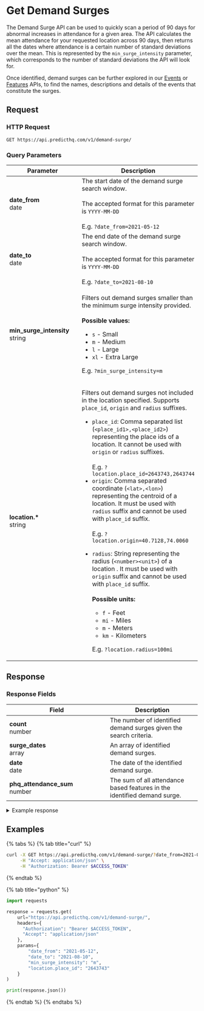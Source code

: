 # Get Demand Surges

The Demand Surge API can be used to quickly scan a period of 90 days for abnormal increases in attendance for a given area. The API calculates the mean attendance for your requested location across 90 days, then returns all the dates where attendance is a certain number of standard deviations over the mean. This is represented by the `min_surge_intensity` parameter, which corresponds to the number of standard deviations the API will look for.

Once identified, demand surges can be further explored in our [Events](https://docs.predicthq.com/resources/events) or [Features](https://docs.predicthq.com/resources/features) APIs, to find the names, descriptions and details of the events that constitute the surges.

## Request

### HTTP Request

```
GET https://api.predicthq.com/v1/demand-surge/
```

### Query Parameters

<table><thead><tr><th width="210">Parameter</th><th>Description</th></tr></thead><tbody><tr><td><strong>date_from</strong><br>date</td><td>The start date of the demand surge search window.<br><br>The accepted format for this parameter is <code>YYYY-MM-DD</code><br><br>E.g. <code>?date_from=2021-05-12</code></td></tr><tr><td><strong>date_to</strong><br>date</td><td>The end date of the demand surge search window.<br><br>The accepted format for this parameter is <code>YYYY-MM-DD</code><br><br>E.g. <code>?date_to=2021-08-10</code></td></tr><tr><td><strong>min_surge_intensity</strong><br>string</td><td><p>Filters out demand surges smaller than the minimum surge intensity provided.<br><br><strong>Possible values:</strong></p><ul><li><code>s</code> - Small</li><li><code>m</code> - Medium</li><li><code>l</code> - Large</li><li><code>xl</code> - Extra Large</li></ul><p>E.g. <code>?min_surge_intensity=m</code></p></td></tr><tr><td><strong>location.*</strong><br>string</td><td><p>Filters out demand surges not included in the location specified. Supports <code>place_id</code>, <code>origin</code> and <code>radius</code> suffixes.</p><ul><li><code>place_id</code>: Comma separated list (<code>&#x3C;place_id1>,&#x3C;place_id2></code>) representing the place ids of a location. It cannot be used with <code>origin</code> or <code>radius</code> suffixes.<br><br>E.g. <code>?location.place_id=2643743,2643744</code></li><li><code>origin</code>: Comma separated coordinate (<code>&#x3C;lat>,&#x3C;lon></code>) representing the centroid of a location. It must be used with <code>radius</code> suffix and cannot be used with <code>place_id</code> suffix.<br><br>E.g. <code>?location.origin=40.7128,74.0060</code></li><li><p><code>radius</code>: String representing the radius (<code>&#x3C;number>&#x3C;unit></code>) of a location . It must be used with <code>origin</code> suffix and cannot be used with <code>place_id</code> suffix.<br><br><strong>Possible units:</strong></p><ul><li><code>f</code> - Feet</li><li><code>mi</code> - Miles</li><li><code>m</code> - Meters</li><li><code>km</code> - Kilometers</li></ul><p>E.g. <code>?location.radius=100mi</code></p></li></ul></td></tr></tbody></table>

## Response

### Response Fields

<table><thead><tr><th width="249">Field</th><th>Description</th></tr></thead><tbody><tr><td><strong>count</strong><br>number</td><td>The number of identified demand surges given the search criteria.</td></tr><tr><td><strong>surge_dates</strong><br>array</td><td>An array of identified demand surges.</td></tr><tr><td><strong>date</strong><br>date</td><td>The date of the identified demand surge.</td></tr><tr><td><strong>phq_attendance_sum</strong><br>number</td><td>The sum of all attendance based features in the identified demand surge.</td></tr></tbody></table>

<details>

<summary>Example response</summary>

Below is an example response:

```json
{
    "count": 2,
    "surge_dates": [
        {
            "date": "2021-08-07",
            "phq_attendance_sum": 233930
        },
        {
            "date": "2021-08-08",
            "phq_attendance_sum": 213382
        }
    ]
}
```

</details>

## Examples

{% tabs %}
{% tab title="curl" %}
```bash
curl -X GET https://api.predicthq.com/v1/demand-surge/?date_from=2021-05-12&date_to=2021-08-10&min_surge_intensity=m&location.place_id=2643743 \
     -H "Accept: application/json" \
     -H "Authorization: Bearer $ACCESS_TOKEN"
```
{% endtab %}

{% tab title="python" %}
```python
import requests

response = requests.get(
    url="https://api.predicthq.com/v1/demand-surge/",
    headers={
      "Authorization": "Bearer $ACCESS_TOKEN",
      "Accept": "application/json"
    },
    params={
        "date_from": "2021-05-12",
        "date_to": "2021-08-10",
        "min_surge_intensity": "m",
        "location.place_id": "2643743"
    }
)

print(response.json())
```
{% endtab %}
{% endtabs %}
